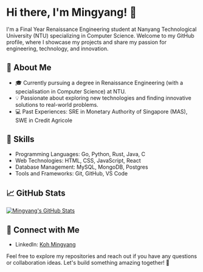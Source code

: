 # Hi there, I'm Mingyang! 👋

I'm a Final Year Renaissance Engineering student at Nanyang Technological University (NTU) specializing in Computer Science. Welcome to my GitHub profile, where I showcase my projects and share my passion for engineering, technology, and innovation.

## 🚀 About Me

- 🎓 Currently pursuing a degree in Renaissance Engineering (with a specialisation in Computer Science) at NTU.
- 💡 Passionate about exploring new technologies and finding innovative solutions to real-world problems.
- 💻 Past Experiences: SRE in Monetary Authority of Singapore (MAS), SWE in Credit Agricole

## 🔧 Skills

- Programming Languages: Go, Python, Rust, Java, C
- Web Technologies: HTML, CSS, JavaScript, React
- Database Management: MySQL, MongoDB, Postgres
- Tools and Frameworks: Git, GitHub, VS Code

<!--
## 🛠️ Projects

### Project 1: [Project Name](https://github.com/yourusername/project1)

Brief description of Project 1.

### Project 2: [Project Name](https://github.com/yourusername/project2)

Brief description of Project 2.

### Project 3: [Project Name](https://github.com/yourusername/project3)

Brief description of Project 3.
-->
## 📈 GitHub Stats

[![Mingyang's GitHub Stats](https://github-readme-stats.vercel.app/api?username=CodeLutetium&show_icons=true&theme=radical)](https://github.com/CodeLutetium)

## 🤝 Connect with Me

- LinkedIn: [Koh Mingyang](https://www.linkedin.com/in/koh-mingyang)

Feel free to explore my repositories and reach out if you have any questions or collaboration ideas. Let's build something amazing together! 🚀


<!--
**CodeLutetium/CodeLutetium** is a ✨ _special_ ✨ repository because its `README.md` (this file) appears on your GitHub profile.

Here are some ideas to get you started:

- 🔭 I’m currently working on ...
- 🌱 I’m currently learning ...
- 👯 I’m looking to collaborate on ...
- 🤔 I’m looking for help with ...
- 💬 Ask me about ...
- 📫 How to reach me: ...
- 😄 Pronouns: ...
- ⚡ Fun fact: ...
-->
